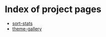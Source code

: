 # Index of project pages
- [sort-stats](https://scoutskylar.github.io/sort-stats/)
- [theme-gallery](https://scoutskylar.github.io/theme-gallery/)
